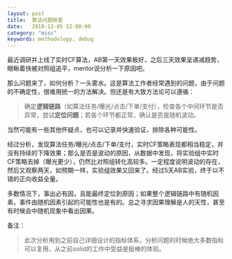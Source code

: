 ```yaml
---
layout: post
title:  算法问题排查
date:   2018-12-05 12:00:00
category: "misc"
keywords: methodology, debug
---
```


最近调研并上线了实时CF算法，AB第一天效果极好，之后三天效果呈递减趋势，眼瞅着快被对照组追平，mentor说分析一下原因吧。

那么问题来了，如何分析？一头雾水。这是算法工作者经常遇到的问题，由于问题的不确定性，很难用统一的方法解决。但还是有大致方法论可以遵循：

> 确定**逻辑链路**（如算法任务/曝光/点击/下单/支付），检查各个中间环节是否异常，尝试**定位问题**；若各个环节都正常，确认是否是随机波动。

当然可能有一些其他怀疑点，也可以记录并快速验证，排除各种可能性。

经过分析，发现算法任务/曝光/点击/下单/支付，实时CF策略表现都相当稳定，并没有持续的下降效果；那么是否是波动的原因，从数据中发现，将实验组中实时CF策略去掉（曝光更少），仍然比对照组转化高较多。一定程度说明波动的存在，然后又观察两天，如预期一样，实验组效果又回来了。经过5天AB实验，终于以不错的正向收益全量。

多数情况下，事出必有因，且能最终定位到原因；如果整个逻辑链路中有随机因素，事件由随机因素引起的可能性也是有的。总之寻求因果理解是人的天性，甚至有时候会中随机现象中看出因果。

备注：

> 此次分析用到之前自己详细设计的指标体系，分析问题的时候绝大多数指标可以复用，从之前solid的工作中受益是挺棒的体验。


